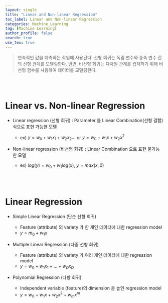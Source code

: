 ```yaml
---
layout: single
title: "Linear and Non-linear Regression"
toc_label: Linear and Non-linear Regression
categories: Machine_Learning
tag: [Machine Learning]
author_profile: false
search: true
use_tex: true
---
```

> 연속적인 값을 예측하는 작업에 사용된다. 
> 선형 회귀는 독립 변수와 종속 변수 간의 선형 관계를 모델링한다. 
> 반면, 비선형 회귀는 다차원 관계를 캡처하기 위해 비선형 함수를 사용하여 데이터를 모델링한다.


<br><br>

# Linear vs. Non-linear Regression

- Linear regression (선형 회귀) : Parameter 를 Linear Combination(선형 결합)식으로 표현 가능한 모델
  - ex) $y = w_{0} + w_{1}x_{1} + w_{2}x_{2}...$ or $y = w_{0} + w_{1}x + w_{2}x^2$


- Non-linear regression (비선형 회귀) : Linear Combination 으로 표현 불가능한 모델
  - ex) $log(y) = w_{0}+w_{1}log(x)$, $y = max(x,0)$

<br><br>
# Linear Regression

- Simple Linear Regression (단순 선형 회귀)
  - Feature (attribute) 의 variety 가 한 개인 데이터에 대한 regression model
  - $y = m_{0}+w_{1}x$


- Multiple Linear Regression (다중 선형 회귀)
  - Feature (attribute) 의 variety 가 여러 개인 데이터에 대한 regression model
  - $y=w_{0}+w_{1}x_{1}+...+w_{D}x_{D}$

  
- Polynomial Regression (다항 회귀)
  - Independent variable (feature)의 dimension 을 높인 regression model
  - $y=w_{0}+w_{1}x+w_{2}x^{2}+w_{m}x^{m}$

